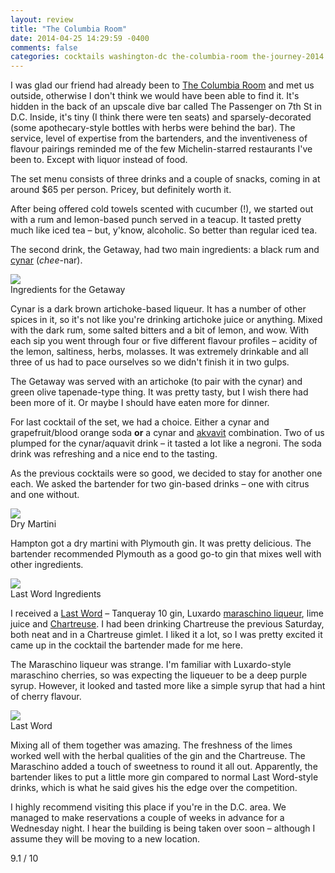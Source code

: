 ```yaml
---
layout: review
title: "The Columbia Room"
date: 2014-04-25 14:29:59 -0400
comments: false
categories: cocktails washington-dc the-columbia-room the-journey-2014 usa
---
```


<div itemprop="description">

  <p>I was glad our friend had already been to <a href="http://columbiaroomdc.com/"><span itemprop="itemreviewed">The Columbia Room</span></a> and met us outside, otherwise I don't think we would have been able to find it. It's hidden in the back of an upscale dive bar called The Passenger on 7th St in D.C. Inside, it's tiny (I think there were ten seats) and sparsely-decorated (some apothecary-style bottles with herbs were behind the bar). The service, level of expertise from the bartenders, and the inventiveness of flavour pairings reminded me of the few Michelin-starred restaurants I've been to. Except with liquor instead of food.</p>

  <p>The set menu consists of three drinks and a couple of snacks, coming in at around $65 per person. Pricey, but definitely worth it.</p>

  <!-- more -->

  <p>After being offered cold towels scented with cucumber (!), we started out with a rum and lemon-based punch served in a teacup. It tasted pretty much like iced tea – but, y'know, alcoholic. So better than regular iced tea.</p>

  <p>The second drink, the Getaway, had two main ingredients: a black rum and <a href="http://en.wikipedia.org/wiki/Cynar">cynar</a> (<em>chee</em>-nar). </p>

  <div class="img">
    <img src="/images/the-journey/dc/getaway-ingredients.jpg">
    <div class="alt">Ingredients for the Getaway</div>
  </div>

  <p>Cynar is a dark brown artichoke-based liqueur. It has a number of other spices in it, so it's not like you're drinking artichoke juice or anything. Mixed with the dark rum, some salted bitters and a bit of lemon, and wow. With each sip you went through four or five different flavour profiles – acidity of the lemon, saltiness, herbs, molasses. It was extremely drinkable and all three of us had to pace ourselves so we didn't finish it in two gulps.</p>

  <p>The Getaway was served with an artichoke (to pair with the cynar) and green olive tapenade-type thing. It was pretty tasty, but I wish there had been more of it. Or maybe I should have eaten more for dinner.</p>

  <p>For last cocktail of the set, we had a choice. Either a cynar and grapefruit/blood orange soda <strong>or</strong> a cynar and <a href="http://en.wikipedia.org/wiki/Akvavit">akvavit</a> combination. Two of us plumped for the cynar/aquavit drink – it tasted a lot like a negroni. The soda drink was refreshing and a nice end to the tasting.</p>

  <p>As the previous cocktails were so good, we decided to stay for another one each. We asked the bartender for two gin-based drinks – one with citrus and one without.</p>

  <div class="img">
    <img src="/images/the-journey/dc/dry-martini.jpg">
    <div class="alt">Dry Martini</div>
  </div>

  <p>Hampton got a dry martini with Plymouth gin. It was pretty delicious. The bartender recommended Plymouth as a good go-to gin that mixes well with other ingredients.</p>

  <div class="img">
    <img src="/images/the-journey/dc/last-word-ingredients.jpg">
    <div class="alt">Last Word Ingredients</div>
  </div>

  <p>I received a <a href="http://en.wikipedia.org/wiki/The_Last_Word_(cocktail)">Last Word</a> – Tanqueray 10 gin, Luxardo <a href="http://en.wikipedia.org/wiki/Maraschino">maraschino liqueur</a>, lime juice and <a href="http://en.wikipedia.org/wiki/Chartreuse_(liqueur)">Chartreuse</a>. I had been drinking Chartreuse the previous Saturday, both neat and in a Chartreuse gimlet. I liked it a lot, so I was pretty excited it came up in the cocktail the bartender made for me here.</p>

  <p>The Maraschino liqueur was strange. I'm familiar with Luxardo-style maraschino cherries, so was expecting the liqueuer to be a deep purple syrup. However, it looked and tasted more like a simple syrup that had a hint of cherry flavour.</p>

  <div class="img">
    <img src="/images/the-journey/dc/last-word-cocktail.jpg">
    <div class="alt">Last Word</div>
  </div>

  <p>Mixing all of them together was amazing. The freshness of the limes worked well with the herbal qualities of the gin and the Chartreuse. The Maraschino added a touch of sweetness to round it all out. Apparently, the bartender likes to put a little more gin compared to normal Last Word-style drinks, which is what he said gives his the edge over the competition.</p>

  <p><span itemprop="summary">I highly recommend visiting this place if you're in the D.C. area.</span> We managed to make reservations a couple of weeks in advance for a Wednesday night. I hear the building is being taken over soon – although I assume they will be moving to a new location.</p>

  <p class="score">
    <span itemprop="rating" itemscope itemtype="http://data-vocabulary.org/Rating">
      <span itemprop="value">9.1</span> 
      <meta itemprop="best" content="10"/> / 10
    </span> 
  </p>
</div>